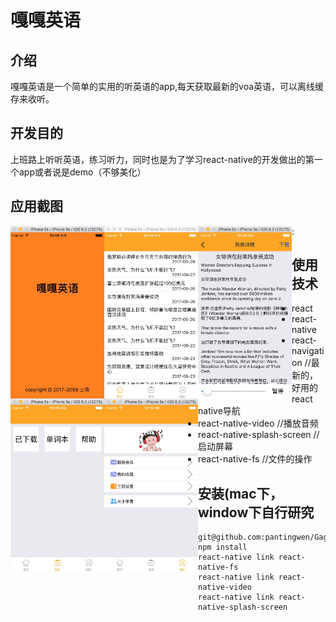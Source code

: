 # 嘎嘎英语

## 介绍

嘎嘎英语是一个简单的实用的听英语的app,每天获取最新的voa英语，可以离线缓存来收听。

## 开发目的

上班路上听听英语，练习听力，同时也是为了学习react-native的开发做出的第一个app或者说是demo（不够美化）

## 应用截图
:<img src="./imgs/1.png" width="150px" style="float:left"/>
<img src="./imgs/2.png" width="150px" style="float:left"/>
<img src="./imgs/3.png" width="150px" style="float:left"/>
<img src="./imgs/4.png" width="150px" style="float:left"/>
<img src="./imgs/5.png" width="150px" style="float:left"/>

## 使用技术
* react
* react-native
* react-navigation  //最新的，好用的react native导航
* react-native-video //播放音频
* react-native-splash-screen //启动屏幕
* react-native-fs //文件的操作

## 安装(mac下，window下自行研究

```
git@github.com:pantingwen/GagaEnglish.git
npm install
react-native link react-native-fs
react-native link react-native-video
react-native link react-native-splash-screen
```






